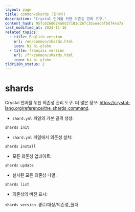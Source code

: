 ```yaml
---
layout: page
title: common/shards (한국어)
description: "Crystal 언어를 위한 의존성 관리 도구."
content_hash: 95fc026d624a8d27181d26fc3baeac6f5df4ea7a
last_modified_at: 2024-11-10
related_topics:
  - title: English version
    url: /en/common/shards.html
    icon: bi bi-globe
  - title: français version
    url: /fr/common/shards.html
    icon: bi bi-globe
tldri18n_status: 2
---
```

# shards

Crystal 언어를 위한 의존성 관리 도구.
더 많은 정보: <https://crystal-lang.org/reference/the_shards_command>.

- `shard.yml` 파일의 기본 골격 생성:

`shards init`

- `shard.yml` 파일에서 의존성 설치:

`shards install`

- 모든 의존성 업데이트:

`shards update`

- 설치된 모든 의존성 나열:

`shards list`

- 의존성의 버전 표시:

`shards version `<span class="tldr-var badge badge-pill bg-dark-lm bg-white-dm text-white-lm text-dark-dm font-weight-bold">경로/대상/의존성_폴더</span>
